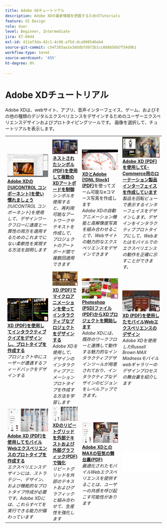 ```yaml
---
title: Adobe XDチュートリアル
description: Adobe XDの最新情報を把握するためのTutorials
feature: UI Design
role: User
level: Beginner, Intermediate
jira: KT-6944
exl-id: 411ef3da-42c1-4c98-a75d-dca990546eb4
source-git-commit: c54f203aa1e3dddbfd973b1cc668b56b7f54d9b1
workflow-type: tm+mt
source-wordcount: '455'
ht-degree: 0%

---
```


# Adobe XDチュートリアル

Adobe XDは、webサイト、アプリ、音声インターフェイス、ゲーム、およびその他の種類のデジタルエクスペリエンスをデザインするためのユーザーエクスペリエンスデザインおよびプロトタイピングツールです。 画像を選択して、チュートリアルを表示します。

<table>
<tr>
 <td>
   <a href="components.md">
      <img alt="Adobe XDのコンポーネントに慣れる" src="assets/Componentsxd.jpg" />
   </a>
    <div>
   <a href="components.md"><strong>Adobe XDの[!UICONTROL コンポーネント]を使い慣れましょう</strong></a>
    </div>
    <em>[!UICONTROL コンポーネント]を使用して、デザインワークフローに速度と一貫性の両方を適用するためのこれまでにない柔軟性を実現する方法を説明します</em>
    <br>
  </td>
  <td>
   <a href="assets/ControlMultipleXDArtboardswithNestedSymbols.pdf" target="_blank">
      <img alt="ネストされたシンボルを持つ複数のXDアートボードの制御" src="assets/ControlMultipleXDArtboardswithNestedSymbols.jpg" />
   </a>
    <div>
   <a href="assets/ControlMultipleXDArtboardswithNestedSymbols.pdf" target="_blank"><strong>ネストされたシンボル(PDF)を使用して複数のXDアートボードを制御</strong></a>
    </div>
    <em>シンボルを使用すると、再利用可能なアートワークやテキストを作成して、プロジェクトのアートボード間で複数回適用できます</em>
    <br>
  </td>
  <td>
   <a href="assets/CreateaZoomableeCommercePhotowithXDandAdobeStock.pdf" target="_blank">
      <img alt="XDとAdobeでZoomable eコマース写真を作成 [!DNL Stock]" src="assets/CreateaZoomableeCommercePhotowithXDandAdobeStock.jpg" />
   </a>
    <div>
   <a href="assets/CreateaZoomableeCommercePhotowithXDandAdobeStock.pdf" target="_blank"><strong>XDとAdobe [!DNL Stock] (PDF)</strong></a>を使ってズーム可能なeコマース写真を作成します
    </div>
    <em>Adobe XDの自動アニメーション機能と高解像度写真を組み合わせることで、Webサイトの魅力的なエクスペリエンスをデザインできます</em>
    <br>
  </td>
  <td>
   <a href="assets/CreatingaRotatingProductInterfaceforECommercewithAdobeXD.pdf" target="_blank">
      <img alt="Adobe XDを使用したE-Commerceの回転する製品インターフェイスの作成" src="assets/CreatingaRotatingProductInterfaceforECommercewithAdobeXD.jpg" />
   </a>
    <div>
   <a href="assets/CreatingaRotatingProductInterfaceforECommercewithAdobeXD.pdf" target="_blank"><strong>Adobe XD (PDF)を使用してE-Commerce用のローテーション製品インターフェイスを作成しています</strong></a>
    </div>
    <em>製品を回転ビューで表示するインターフェイスをデザインします。デザインをインタラクティブプロトタイプにして、Webまたはモバイルでのエクスペリエンスの動作を正確に示すことができます。</em>
    <br>
  </td>
</tr>
<tr>
  <td>
   <a href="assets/DesignandPrototypeanInteractiveQuizwithXD.pdf" target="_blank">
      <img alt="XDを使用したインタラクティブクイズのデザインとプロトタイプ作成" src="assets/DesignandPrototypeanInteractiveQuizwithXD.jpg" />
   </a>
    <div>
   <a href="assets/DesignandPrototypeanInteractiveQuizwithXD.pdf" target="_blank"><strong>XD (PDF)を使用してインタラクティブクイズをデザインし、プロトタイプを作成する</strong></a>
    </div>
    <em>プロジェクト中にユーザーが遭遇するフィードバックをデザインする</em>
    <br>
  </td>
  <td>
   <a href="assets/DesignInteractiveProjectswithMicroAnimationsinXD.pdf" target="_blank">
      <img alt="XDでマイクロアニメーションを使用してインタラクティブプロジェクトをデザインする" src="assets/DesignInteractiveProjectswithMicroAnimationsinXD.jpg" />
   </a>
    <div>
   <a href="assets/DesignInteractiveProjectswithMicroAnimationsinXD.pdf" target="_blank"><strong>XD (PDF)でマイクロアニメーションを使ってインタラクティブなプロジェクトをデザインする</strong></a>
    </div>
    <em>Adobe XDを使用して、デザインのインタラクティブアニメーションプロトタイプを作成する方法を学習します</em>
    <br>
  </td>
  <td>
   <a href="assets/JumpstartyourXDProjectfromaPhotoshopFile.pdf" target="_blank">
      <img alt="Photoshop(PSD)ファイルからのXDプロジェクトの開始" src="assets/JumpstartyourXDProjectfromaPhotoshopFile.jpg" />
   </a>
    <div>
   <a href="assets/JumpstartyourXDProjectfromaPhotoshopFile.pdf" target="_blank"><strong>Photoshop (PSD)ファイル(PDF)からXDプロジェクトを開始します</strong></a>
    </div>
    <em>Adobe XDには、既存のワークフローと連携して動作する魅力的なインタラクティブデザインツールが用意されており、インタラクティブなデザインのビジョンをレベルアップできます。</em>
    <br>
  </td>
  <td>
   <a href="assets/MobileWebExperienceswithXD.pdf" target="_blank">
      <img alt="XDを使用したモバイルwebエクスペリエンスのデザイン" src="assets/MobileWebExperienceswithXD.jpg" />
   </a>
    <div>
   <a href="assets/MobileWebExperienceswithXD.pdf" target="_blank"><strong>XD (PDF)を使用したモバイルWebエクスペリエンスのデザイン</strong></a>
    </div>
    <em>Adobe XDを使用したRussell Brown MAX Madnessモバイルwebギャラリーのデザインプロセスの舞台裏を紹介します</em>
    <br>
  </td>
</tr>
<tr>
  <td>
   <a href="assets/PrototypeaMobileWebExperiencewithAdobeXD.pdf" target="_blank">
      <img alt="Adobe XDを使用したモバイルWebエクスペリエンスのプロトタイプ作成" src="assets/PrototypeaMobileWebExperiencewithAdobeXD.jpg" />
   </a>
    <div>
   <a href="assets/PrototypeaMobileWebExperiencewithAdobeXD.pdf" target="_blank"><strong>Adobe XD (PDF)を使用してモバイルWebエクスペリエンスのプロトタイプを作成する</strong></a>
    </div>
    <em>エクスペリエンスデザインには、ストラテジー、デザイン、および機能的なプロトタイプ作成が必要です。Adobe XDには、これらすべてを実行できる能力が備わっています</em>
    <br>
  </td>
  <td>
   <a href="assets/PrototypeaMobileWebExperiencewithAdobeXD.pdf" target="_blank">
      <img alt="外部テキストおよびグラフィックを使用したXDでのリピートグリッドの強化" src="assets/PrototypeaMobileWebExperiencewithAdobeXD.jpg" />
   </a>
    <div>
   <a href="assets/PrototypeaMobileWebExperiencewithAdobeXD.pdf" target="_blank"><strong>XDのリピートグリッドを外部テキストおよび外部グラフィック(PDF)で強化</strong></a>
    </div>
    <em>リピートグリッドを外部のテキストおよびグラフィックと組み合わせて、生産性を強化します</em>
    <br>
  </td>
  <td>
   <a href="assets/BehindtheScenesofMAXMadnesswithAdobeXD.pdf" target="_blank">
      <img alt="MAXの狂気とAdobe XDの舞台裏" src="assets/BehindtheScenesofMAXMadnesswithAdobeXD.jpg" />
   </a>
    <div>
   <a href="assets/BehindtheScenesofMAXMadnesswithAdobeXD.pdf" target="_blank"><strong>Adobe XDとのMAXの狂気の舞台裏(PDF)</strong></a>
    </div>
    <em>最適化されたモバイルWebエクスペリエンスを提供することは、ユーザーの共感を呼び起こす可能性があります</em>
    <br>
  </td>
  <td>
    <img alt="スペーサー" src="../assets/Whitespacer.png" />
    <div>
    <br>
  </td>
</tr>
</table>
